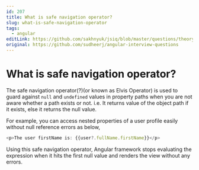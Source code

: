 ```yaml
---
id: 207
title: What is safe navigation operator?
slug: what-is-safe-navigation-operator
tags:
  - angular
editLink: https://github.com/sakhnyuk/jsiq/blob/master/questions/theory/angular/207.md
original: https://github.com/sudheerj/angular-interview-questions
---
```


# What is safe navigation operator?

The safe navigation operator(?)(or known as Elvis Operator) is used to guard against `null` and `undefined` values in property paths when you are not aware whether a path exists or not. i.e. It returns value of the object path if it exists, else it returns the null value.

For example, you can access nested properties of a user profile easily without null reference errors as below,

```javascript
<p>The user firstName is: {{user?.fullName.firstName}}</p>
```

Using this safe navigation operator, Angular framework stops evaluating the expression when it hits the first null value and renders the view without any errors.